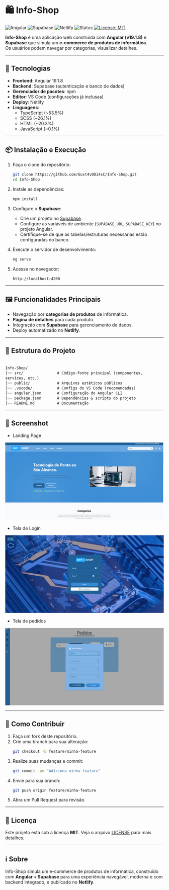 # 🛍️ Info-Shop

![Angular](https://img.shields.io/badge/Framework-Angular-red.svg)
![Supabase](https://img.shields.io/badge/Backend-Supabase-3ECF8E.svg?logo=supabase&logoColor=white)
![Netlify](https://img.shields.io/badge/Deploy-Netlify-00C7B7.svg?logo=netlify&logoColor=white)
![Status](https://img.shields.io/badge/status-active-success)
[![License: MIT](https://img.shields.io/badge/License-MIT-blue.svg)](LICENSE)

**Info-Shop** é uma aplicação web construída com **Angular (v19.1.8)** e **Supabase** que simula um **e-commerce de produtos de informática**.  
Os usuários podem navegar por categorias, visualizar detalhes.

---

## 🚀 Tecnologias

- **Frontend**: Angular 19.1.8  
- **Backend**: Supabase (autenticação e banco de dados)  
- **Gerenciador de pacotes**: npm  
- **Editor**: VS Code (configurações já inclusas)  
- **Deploy**: Netlify  
- **Linguagens**:
  - TypeScript (~53.5%)
  - SCSS (~26.1%)
  - HTML (~20.3%)
  - JavaScript (~0.1%)

---

## 📦 Instalação e Execução

1. Faça o clone do repositório:
    ```bash
    git clone https://github.com/Gust4v0Di4sC/Info-Shop.git
    cd Info-Shop
    ```
2. Instale as dependências:
    ```bash
    npm install
    ```
3. Configure o **Supabase**:  
   - Crie um projeto no [Supabase](https://supabase.com/).  
   - Configure as variáveis de ambiente (`SUPABASE_URL`, `SUPABASE_KEY`) no projeto Angular.  
   - Certifique-se de que as tabelas/estruturas necessárias estão configuradas no banco.  

4. Execute o servidor de desenvolvimento:
    ```bash
    ng serve
    ```
5. Acesse no navegador:
    ```
    http://localhost:4200
    ```

---

## 🖼️ Funcionalidades Principais

- Navegação por **categorias de produtos** de informática.  
- **Página de detalhes** para cada produto.   
- Integração com **Supabase** para gerenciamento de dados.  
- Deploy automatizado no **Netlify**.  

---

## 📂 Estrutura do Projeto

````

Info-Shop/
│── src/               # Código-fonte principal (componentes, services, etc.)
│── public/            # Arquivos estáticos públicos
│── .vscode/           # Configs do VS Code (recomendadas)
│── angular.json       # Configuração do Angular CLI
│── package.json       # Dependências & scripts do projeto
│── README.md          # Documentação

````

---

## 📸 Screenshot 

* Landing Page

![Landing Page](./src/assets/img/image1.png)

* Tela de Login

![Tela de Login](./src/assets/img/image2.png)

* Tela de pedidos

![Tela de pedidos](./src/assets/img/image.png)


---

## 🤝 Como Contribuir

1. Faça um fork deste repositório.  
2. Crie uma branch para sua alteração:
    ```bash
    git checkout -b feature/minha-feature
    ```
3. Realize suas mudanças e commit:
    ```bash
    git commit -am "Adiciona minha feature"
    ```
4. Envie para sua branch:
    ```bash
    git push origin feature/minha-feature
    ```
5. Abra um Pull Request para revisão.  

---

## 📜 Licença

Este projeto está sob a licença **MIT**. Veja o arquivo [LICENSE](LICENSE) para mais detalhes.  

---

## ℹ️ Sobre

Info-Shop simula um e-commerce de produtos de informática, construído com **Angular + Supabase** para uma experiência navegável, moderna e com backend integrado, e publicado no **Netlify**.  
